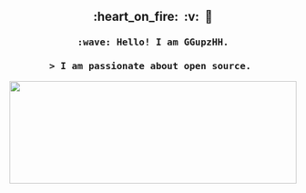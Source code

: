 <h2 align="center">:heart_on_fire:&nbsp;&nbsp;:v:&nbsp;&nbsp;🚒</h2>

<h3 align="center">
  <samp>
    :wave: Hello! I am GGupzHH.
  </samp>
</h3>
<h3 align="center">
  <samp>
    > I am passionate about open source.&nbsp;
  </samp>
</h3>
<p align="center">
  <a align="left" href="https://github.com/GGupzHH">
    
  </a>
  <a align="left" href="https://github.com/GGupzHH">
 
  <img width="100%" height="180em" src="https://github-readme-stats.vercel.app/api?username=ggupzhh&theme=nightowl"/>
    
    
</a>
</p>


